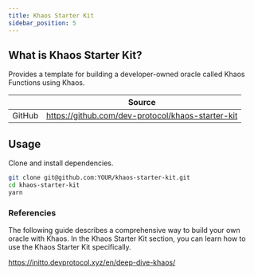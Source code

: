 ```yaml
---
title: Khaos Starter Kit
sidebar_position: 5
---
```


## What is Khaos Starter Kit?

Provides a template for building a developer-owned oracle called Khaos Functions using Khaos.

|        | Source                                            |
| ------ | ------------------------------------------------- |
| GitHub | https://github.com/dev-protocol/khaos-starter-kit |

## Usage

Clone and install dependencies.

```bash
git clone git@github.com:YOUR/khaos-starter-kit.git
cd khaos-starter-kit
yarn
```

### Referencies

The following guide describes a comprehensive way to build your own oracle with Khaos. In the Khaos Starter Kit section, you can learn how to use the Khaos Starter Kit specifically.

https://initto.devprotocol.xyz/en/deep-dive-khaos/
